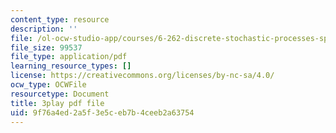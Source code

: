 ```yaml
---
content_type: resource
description: ''
file: /ol-ocw-studio-app/courses/6-262-discrete-stochastic-processes-spring-2011/9f76a4ed2a5f3e5ceb7b4ceeb2a63754_k0UZNZwPO8Q.pdf
file_size: 99537
file_type: application/pdf
learning_resource_types: []
license: https://creativecommons.org/licenses/by-nc-sa/4.0/
ocw_type: OCWFile
resourcetype: Document
title: 3play pdf file
uid: 9f76a4ed-2a5f-3e5c-eb7b-4ceeb2a63754
---
```

